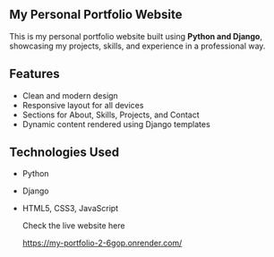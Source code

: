 ## My Personal Portfolio Website

This is my personal portfolio website built using **Python and Django**, showcasing my projects, skills, and experience in a professional way.

## Features
- Clean and modern design
- Responsive layout for all devices
- Sections for About, Skills, Projects, and Contact
- Dynamic content rendered using Django templates

## Technologies Used
- Python
- Django
- HTML5, CSS3, JavaScript

  Check the live website here
  
  https://my-portfolio-2-6gop.onrender.com/
